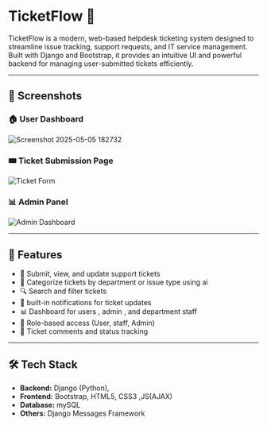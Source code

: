 # TicketFlow 🎫

TicketFlow is a modern, web-based helpdesk ticketing system designed to streamline issue tracking, support requests, and IT service management.
Built with Django and Bootstrap, it provides an intuitive UI and powerful backend for managing user-submitted tickets efficiently.

---

## 📸 Screenshots

### 🏠 User Dashboard

![Screenshot 2025-05-05 182732](https://github.com/user-attachments/assets/83d44832-baca-403a-ad93-5279f307fd52)

### 🎟️ Ticket Submission Page

![Ticket Form](https://via.placeholder.com/800x400.png?text=Ticket+Submission+Form)

### 📊 Admin Panel

![Admin Dashboard](https://via.placeholder.com/800x400.png?text=Admin+Panel)

---

## 🚀 Features

- 📝 Submit, view, and update support tickets
- 📂 Categorize tickets by department or issue type using ai
- 🔍 Search and filter tickets
- 🔔 built-in notifications for ticket updates
- 📊 Dashboard for users , admin , and department staff
- 🔐 Role-based access (User, staff, Admin)
- 💬 Ticket comments and status tracking

---

## 🛠 Tech Stack

- **Backend:** Django (Python),
- **Frontend:** Bootstrap, HTML5, CSS3 ,JS(AJAX)
- **Database:** mySQL 
- **Others:** Django Messages Framework
